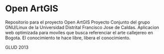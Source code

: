 Open ArtGIS
======
Repositorio para el proyecto Open ArtGIS
Proyecto Conjunto del grupo GNU/Linux de la Universidad Distrital Francisco Jose de Caldas.
Aplicacion web optimizada para moviles que busca referenciar el arte callejereo en Bogota.
El conocimiento te hace libre, libera el conocimiento.

GLUD 2013


